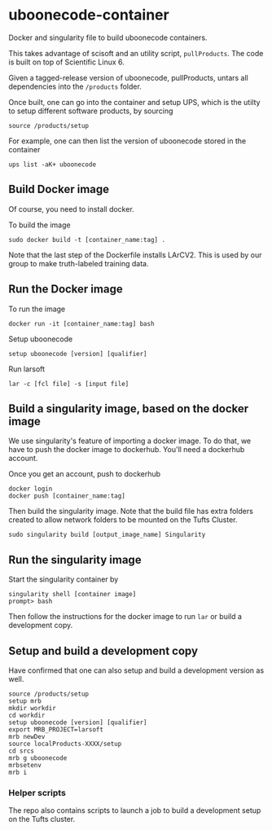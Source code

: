 # uboonecode-container

Docker and singularity file to build uboonecode containers.

This takes advantage of scisoft and an utility script, `pullProducts`. The code is built on top of Scientific Linux 6.

Given a tagged-release version of uboonecode, pullProducts, untars all dependencies into the `/products` folder.

Once built, one can go into the container and setup UPS, which is the utilty to setup different software products, by sourcing

    source /products/setup


For example, one can then list the version of uboonecode stored in the container

    ups list -aK+ uboonecode

## Build Docker image

Of course, you need to install docker.

To build the image

    sudo docker build -t [container_name:tag] .

Note that the last step of the Dockerfile installs LArCV2.
This is used by our group to make truth-labeled training data.

## Run the Docker image

To run the image

    docker run -it [container_name:tag] bash

Setup uboonecode

    setup uboonecode [version] [qualifier]


Run larsoft

    lar -c [fcl file] -s [input file]

## Build a singularity image, based on the docker image

We use singularity's feature of importing a docker image.
To do that, we have to push the docker image to dockerhub.
You'll need a dockerhub account.

Once you get an account, push to dockerhub

    docker login
    docker push [container_name:tag]

Then build the singularity image. Note that the build file has extra folders created to allow
network folders to be mounted on the Tufts Cluster.

    sudo singularity build [output_image_name] Singularity
    
## Run the singularity image

Start the singularity container by

    singularity shell [container image]
    prompt> bash
    
Then follow the instructions for the docker image to run `lar` or build a development copy.

## Setup and build a development copy

Have confirmed that one can also setup and build a development version as well.

    source /products/setup
    setup mrb
    mkdir workdir
    cd workdir
    setup uboonecode [version] [qualifier]
    export MRB_PROJECT=larsoft
    mrb newDev
    source localProducts-XXXX/setup
    cd srcs
    mrb g uboonecode
    mrbsetenv
    mrb i

### Helper scripts

The repo also contains scripts to launch a job to build a development setup on the Tufts cluster.
